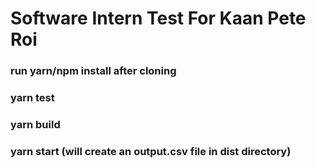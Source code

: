 # Software Intern Test For Kaan Pete Roi

### run yarn/npm install after cloning

### yarn test

### yarn build 

### yarn start (will create an output.csv file in dist directory)
